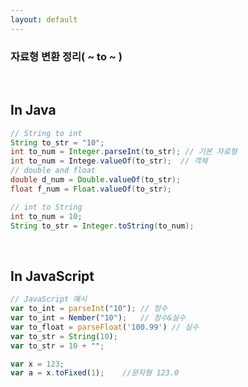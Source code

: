 ```yaml
---
layout: default
---
```


### **자료형 변환 정리( ~ to ~ )**

<br/>

## **In Java**
```java
// String to int
String to_str = "10";
int to_num = Integer.parseInt(to_str); // 기본 자료형
int to_num = Intege.valueOf(to_str);  // 객체
// double and float
double d_num = Double.valueOf(to_str);
float f_num = Float.valueOf(to_str);

// int to String
int to_num = 10;
String to_str = Integer.toString(to_num);
```

<br/>

## **In JavaScript**

```js
// JavaScript 예시
var to_int = parseInt("10"); // 정수
var to_int = Nember("10");   // 정수&실수
var to_float = parseFloat('100.99') // 실수
var to_str = String(10);
var to_str = 10 + "";

var x = 123;
var a = x.toFixed(1);    //문자형 123.0
```
